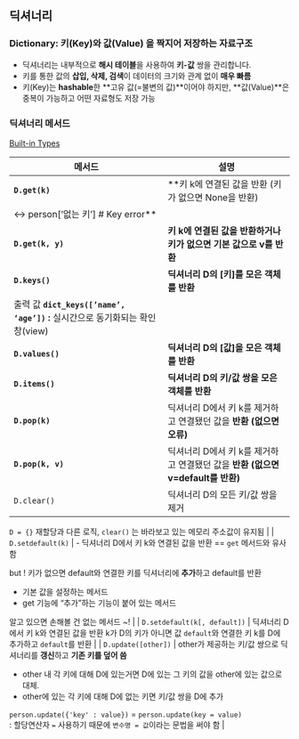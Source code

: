 ## 딕셔너리

### Dictionary: 키(Key)와 값(Value) 을 짝지어 저장하는 자료구조

- 딕셔너리는 내부적으로 **해시 테이블**을 사용하여 **키-값** 쌍을 관리합니다.
- 키를 통한 값의 **삽입, 삭제, 검색**이 데이터의 크기와 관계 없이 **매우 빠름**
- 키(Key)는 **hashable**한 **고유 값(=불변의 값)**이어야 하지만, 
**값(Value)**은 중복이 가능하고 어떤 자료형도 저장 가능

### 딕셔너리 메서드

[Built-in Types](https://docs.python.org/3.11/library/stdtypes.html#mapping-types-dict)

| 메서드 | 설명 |
| --- | --- |
| **`D.get(k)`** | **키 k에 연결된 값을 반환 (키가 없으면 None을 반환)
↔ person[’없는 키’] # Key error** |
| **`D.get(k, y)`** | **키 k에 연결된 값을 반환하거나 키가 없으면 기본 값으로 v를 반환** |
| **`D.keys()`** | **딕셔너리 D의 [키]를 모은 객체를 반환**
출력 값 **`dict_keys([’name’, ‘age’])` :** 실시간으로 동기화되는 확인 창(view) |
| **`D.values()`** | **딕셔너리 D의 [값]을 모은 객체를 반환** |
| **`D.items()`** | **딕셔너리 D의 키/값 쌍을 모은 객체를 반환** |
| **`D.pop(k)`** | 딕셔너리 D에서 키 k를 제거하고 연결됐던 값을 **반환 (없으면 오류)** |
| **`D.pop(k, v)`** | 딕셔너리 D에서 키 k를 제거하고 연결됐던 값을 **반환 (없으면  v=default를 반환)** |
| `D.clear()`  | 딕셔너리 D의 모든 키/값 쌍을 제거

`D = {}` 재할당과 다른 로직, `clear()` 는 바라보고 있는 메모리 주소값이 유지됨 |
| `D.setdefault(k)` | - 딕셔너리 D에서 키 k와 연결된 값을 반환 == `get` 메서드와 유사함

but ! 키가 없으면  default와 연결한 키를 딕셔너리에 **추가**하고 default를 반환
- 기본 값을 설정하는 메서드
- get 기능에 “추가”하는 기능이 붙어 있는 메서드

알고 있으면 손해볼 건 없는 메서드 ~! |
| `D.setdefault(k[, default])`  | 딕셔너리 D에서 키 k와 연결된 값을 반환
k가 D의 키가 아니면 값 `default`와 연결한 키 k를 D에 추가하고 `default`를 반환 |
| `D.update([other])`  | other가 제공하는 키/값 쌍으로 딕셔너리를 **갱신**하고 **기존 키를 덮어 씀**
- other 내 각 키에 대해 D에 있는거면 D에 있는 그 키의 값을 other에 있는 값으로 대체.
- other에 있는 각 키에 대해 D에 없는 키면 키/값 쌍을  D에 추가

`person.update({'key' : value})` = `person.update(key = value)`  
: 할당연산자 `=`  사용하기 때문에 `변수명 = 값`이라는 문법을 써야 함 |